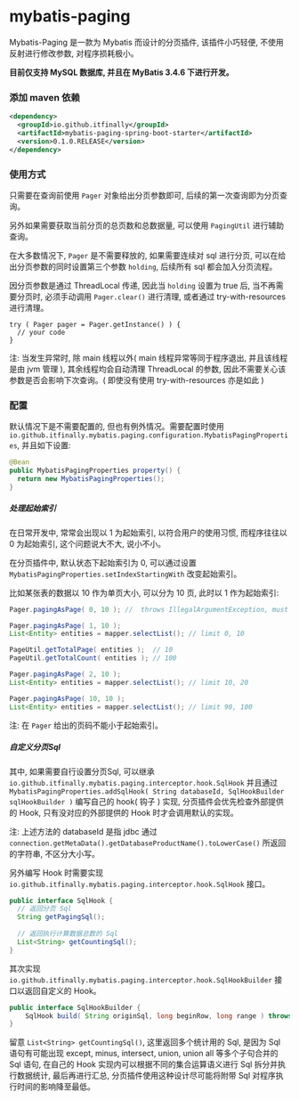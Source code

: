 # mybatis-paging

Mybatis-Paging 是一款为 Mybatis 而设计的分页插件, 该插件小巧轻便, 不使用反射进行修改参数, 对程序损耗极小。

<strong>目前仅支持 MySQL 数据库, 并且在 MyBatis 3.4.6 下进行开发。</strong>


### 添加 maven 依赖
```xml
<dependency>
  <groupId>io.github.itfinally</groupId>
  <artifactId>mybatis-paging-spring-boot-starter</artifactId>
  <version>0.1.0.RELEASE</version>
</dependency>
```


### 使用方式

只需要在查询前使用 `Pager` 对象给出分页参数即可, 后续的第一次查询即为分页查询。

另外如果需要获取当前分页的总页数和总数据量, 可以使用 `PagingUtil` 进行辅助查询。

在大多数情况下, `Pager` 是不需要释放的, 如果需要连续对 sql 进行分页, 可以在给出分页参数的同时设置第三个参数 `holding`, 后续所有 sql 都会加入分页流程。

因分页参数是通过 ThreadLocal 传递, 因此当 `holding` 设置为 true 后, 当不再需要分页时, 必须手动调用 `Pager.clear()` 进行清理, 或者通过 try-with-resources 进行清理。

```
try ( Pager pager = Pager.getInstance() ) {
  // your code
}
```

注: 当发生异常时, 除 main 线程以外( main 线程异常等同于程序退出, 并且该线程是由 jvm 管理 ), 其余线程均会自动清理 ThreadLocal 的参数, 因此不需要关心该参数是否会影响下次查询。( 即使没有使用 try-with-resources 亦是如此 )


### 配置

默认情况下是不需要配置的, 但也有例外情况。需要配置时使用 `io.github.itfinally.mybatis.paging.configuration.MybatisPagingProperties`, 并且如下设置:

```java
@Bean
public MybatisPagingProperties property() {
  return new MybatisPagingProperties();
}
```

##### 处理起始索引

在日常开发中, 常常会出现以 1 为起始索引, 以符合用户的使用习惯, 而程序往往以 0 为起始索引, 这个问题说大不大, 说小不小。

在分页插件中, 默认状态下起始索引为 0, 可以通过设置 `MybatisPagingProperties.setIndexStartingWith` 改变起始索引。

比如某张表的数据以 10 作为单页大小, 可以分为 10 页, 此时以 1 作为起始索引:

```java
Pager.pagingAsPage( 0, 10 ); //  throws IllegalArgumentException, must be 0 > ${indexStartingWith}

Pager.pagingAsPage( 1, 10 );
List<Entity> entities = mapper.selectList(); // limit 0, 10

PageUtil.getTotalPage( entities );  // 10
PageUtil.getTotalCount( entities ); // 100

Pager.pagingAsPage( 2, 10 );
List<Entity> entities = mapper.selectList(); // limit 10, 20

Pager.pagingAsPage( 10, 10 );
List<Entity> entities = mapper.selectList(); // limit 90, 100
```

注: 在 `Pager` 给出的页码不能小于起始索引。

##### 自定义分页Sql

其中, 如果需要自行设置分页Sql, 可以继承 `io.github.itfinally.mybatis.paging.interceptor.hook.SqlHook` 并且通过`MybatisPagingProperties.addSqlHook( String databaseId, SqlHookBuilder sqlHookBuilder )` 编写自己的 hook( 钩子 ) 实现, 分页插件会优先检查外部提供的 Hook, 只有没对应的外部提供的 Hook 时才会调用默认的实现。

注: 上述方法的 databaseId 是指 jdbc 通过 `connection.getMetaData().getDatabaseProductName().toLowerCase()` 所返回的字符串, 不区分大小写。

另外编写 Hook 时需要实现 `io.github.itfinally.mybatis.paging.interceptor.hook.SqlHook` 接口。

```java
public interface SqlHook {
  // 返回分页 Sql
  String getPagingSql();
  
  // 返回执行计算数据总数的 Sql
  List<String> getCountingSql();
}
```

其次实现 `io.github.itfinally.mybatis.paging.interceptor.hook.SqlHookBuilder` 接口以返回自定义的 Hook。

```java
public interface SqlHookBuilder {
    SqlHook build( String originSql, long beginRow, long range ) throws JSQLParserException;
}
```

留意 `List<String> getCountingSql()`, 这里返回多个统计用的 Sql, 是因为 Sql 语句有可能出现 except, minus, intersect, union, union all 等多个子句合并的 Sql 语句, 在自己的 Hook 实现内可以根据不同的集合运算语义进行 Sql 拆分并执行数据统计, 最后再进行汇总, 分页插件使用这种设计尽可能将附带 Sql 对程序执行时间的影响降至最低。

